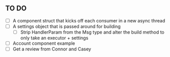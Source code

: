 ## TO DO
- [ ] A component struct that kicks off each consumer in a new async thread
- [ ] A settings object that is passed around for building
  - [ ] Strip HandlerParam from the Msg type and alter the build method to only take an executor + settings
- [ ] Account component example
- [ ] Get a review from Connor and Casey

